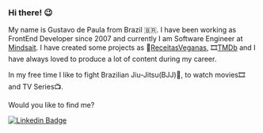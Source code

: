 ### Hi there! 😉

My name is Gustavo de Paula from Brazil 🇧🇷. I have been working as FrontEnd Developer since 2007 and currently I am Software Engineer at [Mindsait](https://www.minsait.com/). I have created some projects as 🌱[ReceitasVeganas](https://receitasvegan.netlify.app/), 🎞[TMDb](https://themoviedb-gusdepaula.netlify.app/) and I have always loved to produce a lot of content during my career.

In my free time I like to fight Brazilian Jiu-Jitsu(BJJ)🥋, to watch movies🎞️ and TV Series📺.

Would you like to find me?

[![Linkedin Badge](https://img.shields.io/badge/-LinkedIn-blue?style=flat-square&logo=Linkedin&logoColor=white&link=https://www.linkedin.com/in/gustavodepaulasantos)](https://www.linkedin.com/in/gustavodepaulasantos)
